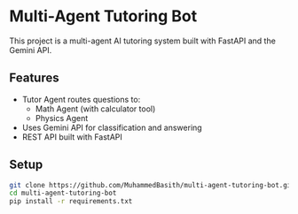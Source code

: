 # Multi-Agent Tutoring Bot

This project is a multi-agent AI tutoring system built with FastAPI and the Gemini API.

## Features
- Tutor Agent routes questions to:
  - Math Agent (with calculator tool)
  - Physics Agent
- Uses Gemini API for classification and answering
- REST API built with FastAPI

## Setup

```bash
git clone https://github.com/MuhammedBasith/multi-agent-tutoring-bot.git
cd multi-agent-tutoring-bot
pip install -r requirements.txt
